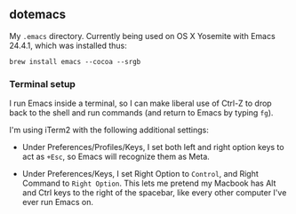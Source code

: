 ## dotemacs

My `.emacs` directory. Currently being used on OS X Yosemite with Emacs 24.4.1, which was installed thus:

    brew install emacs --cocoa --srgb

### Terminal setup

I run Emacs inside a terminal, so I can make liberal use of Ctrl-Z to drop back to the shell and run commands (and return to Emacs by typing `fg`).

I'm using iTerm2 with the following additional settings:

* Under Preferences/Profiles/Keys, I set both left and right option keys to act as `+Esc`, so Emacs will recognize them as Meta.

* Under Preferences/Keys, I set Right Option to `Control`, and Right Command to `Right Option`. This lets me pretend my Macbook has Alt and Ctrl keys to the right of the spacebar, like every other computer I've ever run Emacs on.
